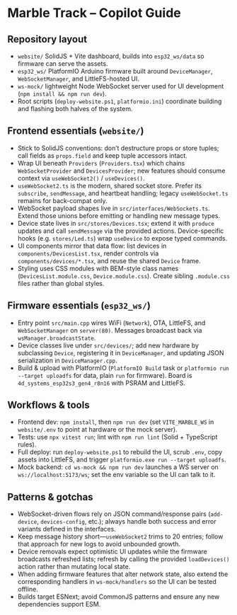 # Marble Track – Copilot Guide

## Repository layout
- `website/` SolidJS + Vite dashboard, builds into `esp32_ws/data` so firmware can serve the assets.
- `esp32_ws/` PlatformIO Arduino firmware built around `DeviceManager`, `WebSocketManager`, and LittleFS-hosted UI.
- `ws-mock/` lightweight Node WebSocket server used for UI development (`npm install && npm run dev`).
- Root scripts (`deploy-website.ps1`, `platformio.ini`) coordinate building and flashing both halves of the system.

## Frontend essentials (`website/`)
- Stick to SolidJS conventions: don’t destructure props or store tuples; call fields as `props.field` and keep tuple accessors intact.
- Wrap UI beneath `Providers` (`Providers.tsx`) which chains `WebSocketProvider` and `DevicesProvider`; new features should consume context via `useWebSocket2()` / `useDevices()`.
- `useWebSocket2.ts` is the modern, shared socket store. Prefer its `subscribe`, `sendMessage`, and heartbeat handling; legacy `useWebSocket.ts` remains for back-compat only.
- WebSocket payload shapes live in `src/interfaces/WebSockets.ts`. Extend those unions before emitting or handling new message types.
- Device state lives in `src/stores/Devices.tsx`; extend it with `produce` updates and call `sendMessage` via the provided actions. Device-specific hooks (e.g. `stores/Led.ts`) wrap `useDevice` to expose typed commands.
- UI components mirror that data flow: list devices in `components/DevicesList.tsx`, render controls via `components/devices/*.tsx`, and reuse the shared `Device` frame.
- Styling uses CSS modules with BEM-style class names (`DevicesList.module.css`, `Device.module.css`). Create sibling `.module.css` files rather than global styles.

## Firmware essentials (`esp32_ws/`)
- Entry point `src/main.cpp` wires WiFi (`Network`), OTA, LittleFS, and `WebSocketManager` on `server(80)`. Messages broadcast back via `wsManager.broadcastState`.
- Device classes live under `src/devices/`; add new hardware by subclassing `Device`, registering it in `DeviceManager`, and updating JSON serialization in `DeviceManager.cpp`.
- Build & upload with PlatformIO (`PlatformIO Build` task or `platformio run --target uploadfs` for data, plain `run` for firmware). Board is `4d_systems_esp32s3_gen4_r8n16` with PSRAM and LittleFS.

## Workflows & tools
- Frontend dev: `npm install`, then `npm run dev` (set `VITE_MARBLE_WS` in `website/.env` to point at hardware or the mock server).
- Tests: use `npx vitest run`; lint with `npm run lint` (Solid + TypeScript rules).
- Full deploy: run `deploy-website.ps1` to rebuild the UI, scrub `.env`, copy assets into LittleFS, and trigger `platformio.exe run --target uploadfs`.
- Mock backend: `cd ws-mock && npm run dev` launches a WS server on `ws://localhost:5173/ws`; set the env variable so the UI can talk to it.

## Patterns & gotchas
- WebSocket-driven flows rely on JSON command/response pairs (`add-device`, `devices-config`, etc.); always handle both success and error variants defined in the interfaces.
- Keep message history short—`useWebSocket2` trims to 20 entries; follow that approach for new logs to avoid unbounded growth.
- Device removals expect optimistic UI updates while the firmware broadcasts refreshed lists; refresh by calling the provided `loadDevices()` action rather than mutating local state.
- When adding firmware features that alter network state, also extend the corresponding handlers in `ws-mock/handlers` so the UI can be tested offline.
- Builds target ESNext; avoid CommonJS patterns and ensure any new dependencies support ESM.
